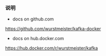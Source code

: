 ### 说明

- docs on github.com 

https://github.com/wurstmeister/kafka-docker

- docs on hub.docker.com

https://hub.docker.com/r/wurstmeister/kafka
